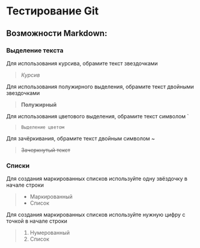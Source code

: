 # Тестирование Git
## Возможности Markdown:
### Выделение текста
Для использования курсива, обрамите текст звездочками
>*Курсив*

Для использования полужирного выделения, обрамите текст двойными звездочками
>**Полужирный**

Для использования цветового выделения, обрамите текст символом `
>`Выделение цветом`

Для зачёркивания, обрамите текст двойным символом ~
>~~Зачеркнутый текст~~
### Списки
Для создания маркированных списков используйте одну звёздочку в начале строки
>* Маркированный
>* Список

Для создания маркированных списков используйте нужную цифру с точкой в начале строки
>1. Нумерованный
>2. Список